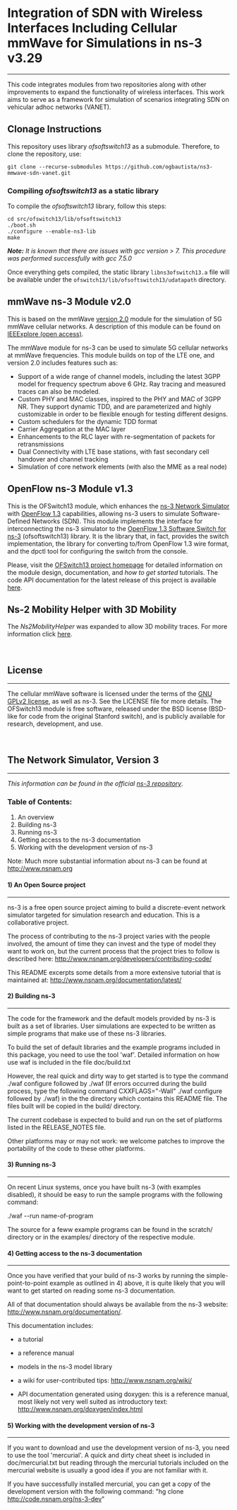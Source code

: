 # Integration of SDN with Wireless Interfaces Including Cellular mmWave for Simulations in ns-3 v3.29
---

This code integrates modules from two repositories along with other improvements to expand the functionality of wireless interfaces.
This work aims to serve as a framework for simulation of scenarios integrating SDN on vehicular adhoc networks (VANET).

## Clonage Instructions

This repository uses library *ofsoftswitch13* as a submodule. Therefore, to clone the repository, use:

```
git clone --recurse-submodules https://github.com/ogbautista/ns3-mmwave-sdn-vanet.git
```

### Compiling *ofsoftswitch13* as a static library

To compile the *ofsoftswitch13* library, follow this steps:
```
cd src/ofswitch13/lib/ofsoftswitch13
./boot.sh
./configure --enable-ns3-lib
make
```

***Note:** It is known that there are issues with gcc version > 7. This procedure was performed successfully with gcc 7.5.0*

Once everything gets compiled, the static library `libns3ofswitch13.a` file will be available under the `ofswitch13/lib/ofsoftswitch13/udatapath` directory.

## mmWave ns-3 Module v2.0

This is based on the mmWave [version 2.0](https://github.com/nyuwireless-unipd/ns3-mmwave/releases/tag/V2.0 "mmWave 2.0 github repository") module for the simulation of 5G mmWave cellular networks. A description of this module can be found on [IEEExplore (open access)](https://ieeexplore.ieee.org/document/8344116/ "mmwave paper").

The mmWave module for ns-3 can be used to simulate 5G cellular networks at mmWave frequencies. 
This module builds on top of the LTE one, and version 2.0 includes features such as:
- Support of a wide range of channel models, including the latest 3GPP model for frequency spectrum above 6 GHz. Ray tracing and measured traces can also be modeled.
- Custom PHY and MAC classes, inspired to the PHY and MAC of 3GPP NR. They support dynamic TDD, and are parameterized and highly customizable in order to be flexible enough for testing different designs.
- Custom schedulers for the dynamic TDD format
- Carrier Aggregation at the MAC layer
- Enhancements to the RLC layer with re-segmentation of packets for retransmissions
- Dual Connectivity with LTE base stations, with fast secondary cell handover and channel tracking
- Simulation of core network elements (with also the MME as a real node)

## OpenFlow ns-3 Module v1.3

This is the OFSwitch13 module, which enhances the [ns-3 Network Simulator][ns-3] with [OpenFlow 1.3][ofp13] capabilities, allowing ns-3 users to simulate Software-Defined Networks (SDN). 
This module implements the interface for interconnecting the ns-3 simulator to the [OpenFlow 1.3 Software Switch for ns-3][ofs13] (ofsoftswitch13) library. It is the library that, in fact, provides the switch implementation, the library for converting to/from OpenFlow 1.3 wire format, and the dpctl tool for configuring the switch from the console.

Please, visit the [OFSwitch13 project homepage][project] for detailed information on the module design, documentation, and *how to get started* tutorials. The code API documentation for the latest release of this project is available [here][apidoc].

## Ns-2 Mobility Helper with 3D Mobility

The  *Ns2MobilityHelper* was expanded to allow 3D mobility traces. For more information click [here][ns2mobility].

&nbsp;
## License ##
---
The cellular mmWave software is licensed under the terms of the [GNU GPLv2 license][gpl], as well as ns-3. See the LICENSE file for more details.
The OFSwitch13 module is free software, released under the BSD license (BSD-like for code from the original Stanford switch), and is publicly available for research, development, and use.

&nbsp;
## The Network Simulator, Version 3 ##
---
*This information can be found in the official [ns-3 repository][ns3repo]*.

### Table of Contents:

1) An overview
2) Building ns-3
3) Running ns-3
4) Getting access to the ns-3 documentation
5) Working with the development version of ns-3

Note:  Much more substantial information about ns-3 can be found at
http://www.nsnam.org

#### 1) An Open Source project
------------------------------

ns-3 is a free open source project aiming to build a discrete-event network simulator targeted for simulation research and education. This is a collaborative project.

The process of contributing to the ns-3 project varies with the people involved, the amount of time they can invest and the type of model they want to work on, but the current process that the project tries to follow is described here:
http://www.nsnam.org/developers/contributing-code/

This README excerpts some details from a more extensive tutorial that is maintained at:
http://www.nsnam.org/documentation/latest/

#### 2) Building ns-3
---------------------

The code for the framework and the default models provided by ns-3 is built as a set of libraries. User simulations
are expected to be written as simple programs that make use of these ns-3 libraries.

To build the set of default libraries and the example programs included in this package, you need to use the tool 'waf'. Detailed information on how use waf is included in the file doc/build.txt

However, the real quick and dirty way to get started is to type the command ./waf configure followed by ./waf 
(If errors occurred during the build process, type the following command CXXFLAGS="-Wall" ./waf  configure followed by ./waf)
in the the directory which contains this README file. The files built will be copied in the build/ directory.

The current codebase is expected to build and run on the set of platforms listed in the RELEASE_NOTES file.

Other platforms may or may not work: we welcome patches to improve the portability of the code to these other platforms. 

#### 3) Running ns-3
--------------------

On recent Linux systems, once you have built ns-3 (with examples disabled), it should be easy to run the sample programs with the
following command:

  ./waf --run name-of-program

The source for a feww example programs can be found in the scratch/ directory or in the examples/ directory of the respective module.

#### 4) Getting access to the ns-3 documentation
------------------------------------------------

Once you have verified that your build of ns-3 works by running the simple-point-to-point example as outlined in 4) above, it is quite likely that you will want to get started on reading some ns-3 documentation. 

All of that documentation should always be available from the ns-3 website: http://www.nsnam.org/documentation/.

This documentation includes:

  - a tutorial
 
  - a reference manual

  - models in the ns-3 model library

  - a wiki for user-contributed tips: http://www.nsnam.org/wiki/

  - API documentation generated using doxygen: this is a reference manual, most likely not very well suited as introductory text:
    http://www.nsnam.org/doxygen/index.html

#### 5) Working with the development version of ns-3
----------------------------------------------------

If you want to download and use the development version of ns-3, you need to use the tool 'mercurial'. A quick and dirty cheat sheet is included in doc/mercurial.txt but reading through the mercurial tutorials included on the mercurial website is usually a good idea if you are not familiar with it.

If you have successfully installed mercurial, you can get a copy of the development version with the following command:
"hg clone http://code.nsnam.org/ns-3-dev"

[ns-3]: https://www.nsnam.org
[ofp13]: https://www.opennetworking.org/sdn-resources/technical-library
[ofs13]: https://github.com/ljerezchaves/ofsoftswitch13
[project]: http://www.lrc.ic.unicamp.br/ofswitch13/
[apidoc]: http://www.lrc.ic.unicamp.br/ofswitch13/doc/html/index.html
[gpl]: http://www.gnu.org/copyleft/gpl.html
[ns2mobility]: https://github.com/ogbautista/Ns2MobilityHelper
[ns3repo]: https://github.com/nsnam/ns-3-dev-git
